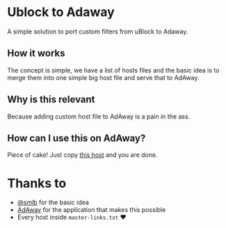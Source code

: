 # Ublock to Adaway

A simple solution to port custom filters from uBlock to Adaway.

## How it works

The concept is simple, we have a list of hosts files and the basic idea
is to merge them into one simple big host file and serve that to AdAway.

## Why is this relevant

Because adding custom host file to AdAway is a pain in the ass.

## How can I use this on AdAway?

Piece of cake! Just copy [this host](https://raw.githubusercontent.com/ludo237/ublock-to-adaway/master/result.txt) and you are done.

# Thanks to

- [@smlb](https://github.com/smlb) for the basic idea
- [AdAway](https://adaway.org) for the application that makes this possible
- Every host inside `master-links.txt` :heart:
